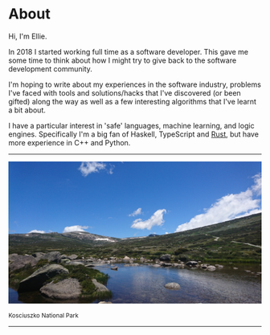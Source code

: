 # About

Hi, I'm <span class="name">Ellie</span>.

In 2018 I started working full time as a software developer. This gave me some time to think about how I might try to give back to the software development community.

I'm hoping to write about my experiences in the software industry, problems I've faced with tools and solutions/hacks that I've discovered (or been gifted) along the way as well as a few interesting algorithms that I've learnt a bit about.

I have a particular interest in 'safe' languages, machine learning, and logic engines. Specifically I'm a big fan of Haskell, TypeScript and [Rust](./?search=Rust), but have more experience in C++ and Python.

---

[![A view of Mount Kosciuszko](./imgs/koz2.JPG)](./imgs/koz2.JPG)

<div class="center" style="font-size: smaller">Kosciuszko National Park</div>

---
